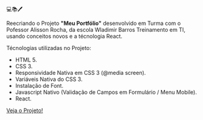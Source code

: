 💻📚🖊️

Reecriando o Projeto **"Meu Portfólio"** desenvolvido em Turma com o Pofessor Alisson Rocha, da escola Wladimir Barros Treinamento em TI, usando conceitos novos e a técnologia React.

Técnologias utilizadas no Projeto:

- HTML 5.
- CSS 3.
- Responsividade Nativa em CSS 3 (@media screen).
- Variáveis Nativa do CSS 3.
- Instalação de Font.
- Javascript Nativo (Validação de Campos em Formulário / Menu Mobile).
- React.

[Veja o Projeto!](https://lelisgustavo.github.io/portfolio_react/)